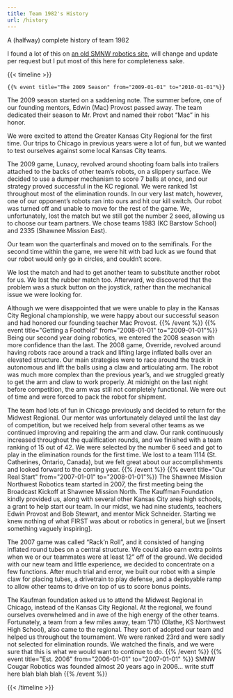```yaml
---
title: Team 1982's History
url: /history
---
```


A (halfway) complete history of team 1982

I found a lot of this on [an old SMNW robotics site](https://smnwcougarrobotics.wordpress.com/team-history/), will change and update per request but I put most of this here for completeness sake.

{{< timeline >}}

    {{% event title="The 2009 Season" from="2009-01-01" to="2010-01-01"%}}
The 2009 season started on a saddening note. The summer before, one of our founding mentors, Edwin (Mac) Provost passed away. The team dedicated their season to Mr. Provt and named their robot “Mac” in his honor.

We were excited to attend the Greater Kansas City Regional for the first time. Our trips to Chicago in previous years were a lot of fun, but we wanted to test ourselves against some local Kansas City teams. 

The 2009 game, Lunacy, revolved around shooting foam balls into trailers attached to the backs of other team’s robots, on a slippery surface. We decided to use a dumper mechanism to score 7 balls at once, and our strategy proved successful in the KC regional. We were ranked 1st throughout most of the elimination rounds. In our very last match, however, one of our opponent’s robots ran into ours and hit our kill switch. Our robot was turned off and unable to move for the rest of the game. We, unfortunately, lost the match but we still got the number 2 seed, allowing us to choose our team partners. We chose teams 1983 (KC Barstow School) and 2335 (Shawnee Mission East). 

Our team won the quarterfinals and moved on to the semifinals. For the second time within the game, we were hit with bad luck as we found that our robot would only go in circles, and couldn’t score. 

We lost the match and had to get another team to substitute another robot for us. We lost the rubber match too. Afterward, we discovered that the problem was a stuck button on the joystick, rather than the mechanical issue we were looking for. 

Although we were disappointed that we were unable to play in the Kansas City Regional championship, we were happy about our successful season and had honored our founding teacher Mac Provost.
    {{% /event %}}
    {{% event title="Getting a Foothold" from="2008-01-01" to="2009-01-01"%}}
Being our second year doing robotics, we entered the 2008 season with more confidence than the last. The 2008 game, Override, revolved around having robots race around a track and lifting large inflated balls over an elevated structure. Our main strategies were to race around the track in autonomous and lift the balls using a claw and articulating arm. The robot was much more complex than the previous year’s, and we struggled greatly to get the arm and claw to work properly. At midnight on the last night before competition, the arm was still not completely functional. We were out of time and were forced to pack the robot for shipment.

The team had lots of fun in Chicago previously and decided to return for the Midwest Regional. Our mentor was unfortunately delayed until the last day of competition, but we received help from several other teams as we continued improving and repairing the arm and claw. Our rank continuously increased throughout the qualification rounds, and we finished with a team ranking of 15 out of 42. We were selected by the number 6 seed and got to play in the elimination rounds for the first time. We lost to a team 1114 (St. Catherines, Ontario, Canada), but we felt great about our accomplishments and looked forward to the coming year.
    {{% /event %}}
    {{% event title="Our Real Start" from="2007-01-01" to="2008-01-01"%}}
The Shawnee Mission Northwest Robotics team started in 2007, the first meeting being the Broadcast Kickoff at Shawnee Mission North. The Kauffman Foundation kindly provided us, along with several other Kansas City area high schools, a grant to help start our team. In our midst, we had nine students, teachers Edwin Provost and Bob Stewart, and mentor Mick Schneider. Starting we knew nothing of what FIRST was about or robotics in general, but we [insert something vaguely inspiring].

The 2007 game was called “Rack’n Roll”, and it consisted of hanging inflated round tubes on a central structure. We could also earn extra points when we or our teammates were at least 12” off of the ground. We decided with our new team and little experience, we decided to concentrate on a few functions. After much trial and error, we built our robot with a simple claw for placing tubes, a drivetrain to play defense, and a deployable ramp to allow other teams to drive on top of us to score bonus points. 

The Kaufman foundation asked us to attend the Midwest Regional in Chicago, instead of the Kansas City Regional. At the regional, we found ourselves overwhelmed and in awe of the high energy of the other teams. Fortunately, a team from a few miles away, team 1710 (Olathe, KS Northwest High School), also came to the regional. They sort of adopted our team and helped us throughout the tournament. We were ranked 23rd and were sadly not selected for elimination rounds. We watched the finals, and we were sure that this is what we would want to continue to do.
    {{% /event %}}
    {{% event title="Est. 2006" from="2006-01-01" to="2007-01-01" %}}
    SMNW Cougar Robotics was founded almost 20 years ago in 2006... write stuff here blah blah blah
    {{% /event %}}

{{< /timeline >}}